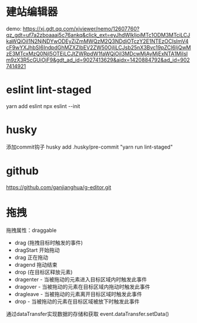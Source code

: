 # 建站编辑器
 demo: https://xj.gdt.qq.com/xjviewer/nemo/12607760?qz_gdt=uf7a2zboaaai5c76ankq&click_ext=eyJhdWlkIjoiMTc1ODM3MTciLCJkaWQiOiI1N2NjNDYwODEyZjZmMWQzM2Q3NDdiOTczY2E1NTEzOCIsImV4cF9wYXJhbSI6IndpdGhMZXZlbEV2ZW50OjIiLCJsb25nX3Bvc19pZCI6IjQwMzE3MTcxMzQ0NjI5OTEiLCJtZWRpdW1faWQiOiI3MDcwMjAyMjExNTA1MiIsIm9zX3R5cGUiOjF9&gdt_ad_id=9027413629&aidx=1420884792&ad_id=9027414921

 # eslint lint-staged
 yarn add eslint
 npx eslint --init
 # husky
 添加commit钩子 husky add .husky/pre-commit "yarn run lint-staged"

 # github 
 https://github.com/ganjianghua/g-editor.git

 # 拖拽
 拖拽属性：draggable

 - drag (拖拽目标时触发的事件)
  - dragStart 开始拖动
  - drag 正在拖动
  - dragend 拖动结束
 - drop (在目标区释放元素) 
  - dragenter - 当被拖动的元素进入目标区域内时触发此事件
  - dragover - 当被拖动的元素在目标区域内拖动时触发此事件
  - dragleave - 当被拖动的元素离开目标区域时触发此事件
  - drop - 当被拖动的元素在目标区域被放下时触发此事件

  通过dataTransfer实现数据的存储和获取
  event.dataTransfer.setData()

